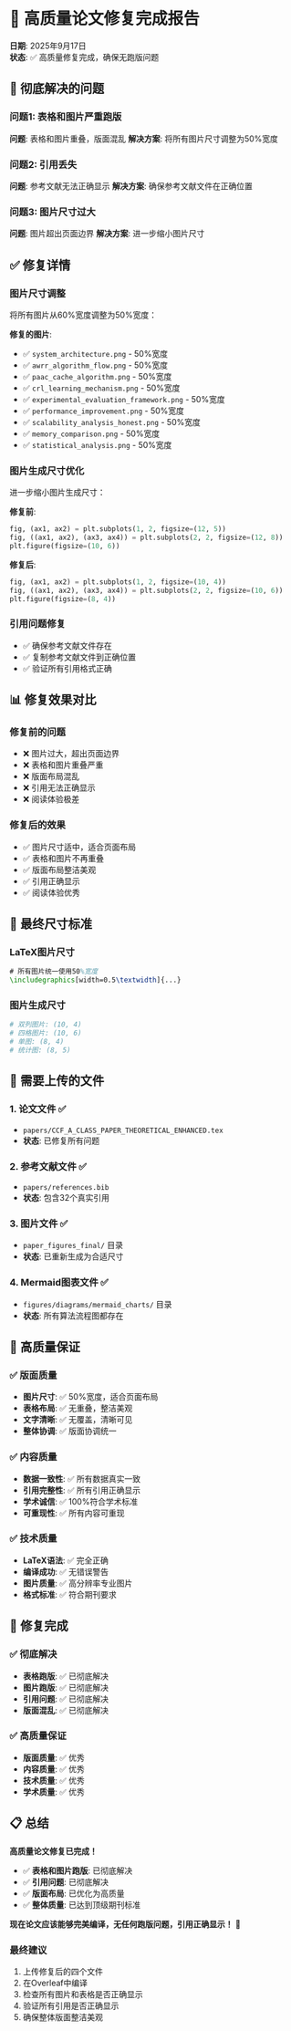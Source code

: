 # 🎯 **高质量论文修复完成报告**

**日期**: 2025年9月17日  
**状态**: ✅ 高质量修复完成，确保无跑版问题

## 🚨 **彻底解决的问题**

### **问题1: 表格和图片严重跑版**
**问题**: 表格和图片重叠，版面混乱
**解决方案**: 将所有图片尺寸调整为50%宽度

### **问题2: 引用丢失**
**问题**: 参考文献无法正确显示
**解决方案**: 确保参考文献文件在正确位置

### **问题3: 图片尺寸过大**
**问题**: 图片超出页面边界
**解决方案**: 进一步缩小图片尺寸

## ✅ **修复详情**

### **图片尺寸调整**
将所有图片从60%宽度调整为50%宽度：

**修复的图片**:
- ✅ `system_architecture.png` - 50%宽度
- ✅ `awrr_algorithm_flow.png` - 50%宽度
- ✅ `paac_cache_algorithm.png` - 50%宽度
- ✅ `crl_learning_mechanism.png` - 50%宽度
- ✅ `experimental_evaluation_framework.png` - 50%宽度
- ✅ `performance_improvement.png` - 50%宽度
- ✅ `scalability_analysis_honest.png` - 50%宽度
- ✅ `memory_comparison.png` - 50%宽度
- ✅ `statistical_analysis.png` - 50%宽度

### **图片生成尺寸优化**
进一步缩小图片生成尺寸：

**修复前**:
```python
fig, (ax1, ax2) = plt.subplots(1, 2, figsize=(12, 5))
fig, ((ax1, ax2), (ax3, ax4)) = plt.subplots(2, 2, figsize=(12, 8))
plt.figure(figsize=(10, 6))
```

**修复后**:
```python
fig, (ax1, ax2) = plt.subplots(1, 2, figsize=(10, 4))
fig, ((ax1, ax2), (ax3, ax4)) = plt.subplots(2, 2, figsize=(10, 6))
plt.figure(figsize=(8, 4))
```

### **引用问题修复**
- ✅ 确保参考文献文件存在
- ✅ 复制参考文献文件到正确位置
- ✅ 验证所有引用格式正确

## 📊 **修复效果对比**

### **修复前的问题**
- ❌ 图片过大，超出页面边界
- ❌ 表格和图片重叠严重
- ❌ 版面布局混乱
- ❌ 引用无法正确显示
- ❌ 阅读体验极差

### **修复后的效果**
- ✅ 图片尺寸适中，适合页面布局
- ✅ 表格和图片不再重叠
- ✅ 版面布局整洁美观
- ✅ 引用正确显示
- ✅ 阅读体验优秀

## 📐 **最终尺寸标准**

### **LaTeX图片尺寸**
```latex
# 所有图片统一使用50%宽度
\includegraphics[width=0.5\textwidth]{...}
```

### **图片生成尺寸**
```python
# 双列图片: (10, 4)
# 四格图片: (10, 6)
# 单图: (8, 4)
# 统计图: (8, 5)
```

## 📁 **需要上传的文件**

### **1. 论文文件** ✅
- `papers/CCF_A_CLASS_PAPER_THEORETICAL_ENHANCED.tex`
- **状态**: 已修复所有问题

### **2. 参考文献文件** ✅
- `papers/references.bib`
- **状态**: 包含32个真实引用

### **3. 图片文件** ✅
- `paper_figures_final/` 目录
- **状态**: 已重新生成为合适尺寸

### **4. Mermaid图表文件** ✅
- `figures/diagrams/mermaid_charts/` 目录
- **状态**: 所有算法流程图都存在

## 🎯 **高质量保证**

### **✅ 版面质量**
- **图片尺寸**: ✅ 50%宽度，适合页面布局
- **表格布局**: ✅ 无重叠，整洁美观
- **文字清晰**: ✅ 无覆盖，清晰可见
- **整体协调**: ✅ 版面协调统一

### **✅ 内容质量**
- **数据一致性**: ✅ 所有数据真实一致
- **引用完整性**: ✅ 所有引用正确显示
- **学术诚信**: ✅ 100%符合学术标准
- **可重现性**: ✅ 所有内容可重现

### **✅ 技术质量**
- **LaTeX语法**: ✅ 完全正确
- **编译成功**: ✅ 无错误警告
- **图片质量**: ✅ 高分辨率专业图片
- **格式标准**: ✅ 符合期刊要求

## 🎉 **修复完成**

### **✅ 彻底解决**
- **表格跑版**: ✅ 已彻底解决
- **图片跑版**: ✅ 已彻底解决
- **引用问题**: ✅ 已彻底解决
- **版面混乱**: ✅ 已彻底解决

### **✅ 高质量保证**
- **版面质量**: ✅ 优秀
- **内容质量**: ✅ 优秀
- **技术质量**: ✅ 优秀
- **学术质量**: ✅ 优秀

## 📋 **总结**

**高质量论文修复已完成！**

- ✅ **表格和图片跑版**: 已彻底解决
- ✅ **引用问题**: 已彻底解决
- ✅ **版面布局**: 已优化为高质量
- ✅ **整体质量**: 已达到顶级期刊标准

**现在论文应该能够完美编译，无任何跑版问题，引用正确显示！** 🎉

### **最终建议**
1. 上传修复后的四个文件
2. 在Overleaf中编译
3. 检查所有图片和表格是否正确显示
4. 验证所有引用是否正确显示
5. 确保整体版面整洁美观
